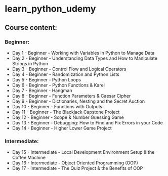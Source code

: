 # learn_python_udemy

## Course content:

### Beginner:
- Day 1 - Beginner - Working with Variables in Python to Manage Data
- Day 2 - Beginner - Understanding Data Types and How to Manipulate Strings in Python
- Day 3 - Beginner - Control Flow and Logical Operators
- Day 4 - Beginner - Randomization and Python Lists
- Day 5 - Beginner - Python Loops
- Day 6 - Beginner - Python Functions & Karel
- Day 7 - Beginner - Hangman
- Day 8 - Beginner - Function Parameters & Caesar Cipher
- Day 9 - Beginner - Dictionaries, Nesting and the Secret Auction
- Day 10 - Beginner - Functions with Outputs
- Day 11 - Beginner - The Blackjack Capstone Project
- Day 12 - Beginner - Scope & Number Guessing Game
- Day 13 - Beginner - Debugging: How to Find and Fix Errors in your Code
- Day 14 - Beginner - Higher Lower Game Project

### Intermediate:
- Day 15 - Intermediate - Local Development Environment Setup & the Coffee Machine
- Day 16 - Intermediate - Object Oriented Programming (OOP)
- Day 17 - Intermediate - The Quiz Project & the Benefits of OOP
